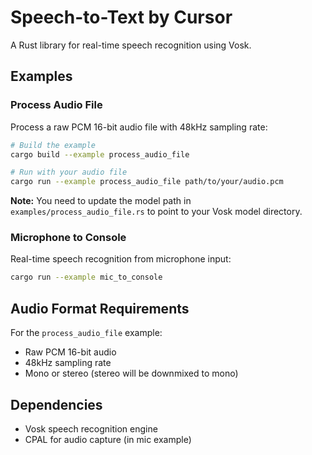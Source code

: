 # Speech-to-Text by Cursor

A Rust library for real-time speech recognition using Vosk.

## Examples

### Process Audio File

Process a raw PCM 16-bit audio file with 48kHz sampling rate:

```bash
# Build the example
cargo build --example process_audio_file

# Run with your audio file
cargo run --example process_audio_file path/to/your/audio.pcm
```

**Note:** You need to update the model path in `examples/process_audio_file.rs` to point to your Vosk model directory.

### Microphone to Console

Real-time speech recognition from microphone input:

```bash
cargo run --example mic_to_console
```

## Audio Format Requirements

For the `process_audio_file` example:
- Raw PCM 16-bit audio
- 48kHz sampling rate
- Mono or stereo (stereo will be downmixed to mono)

## Dependencies

- Vosk speech recognition engine
- CPAL for audio capture (in mic example)